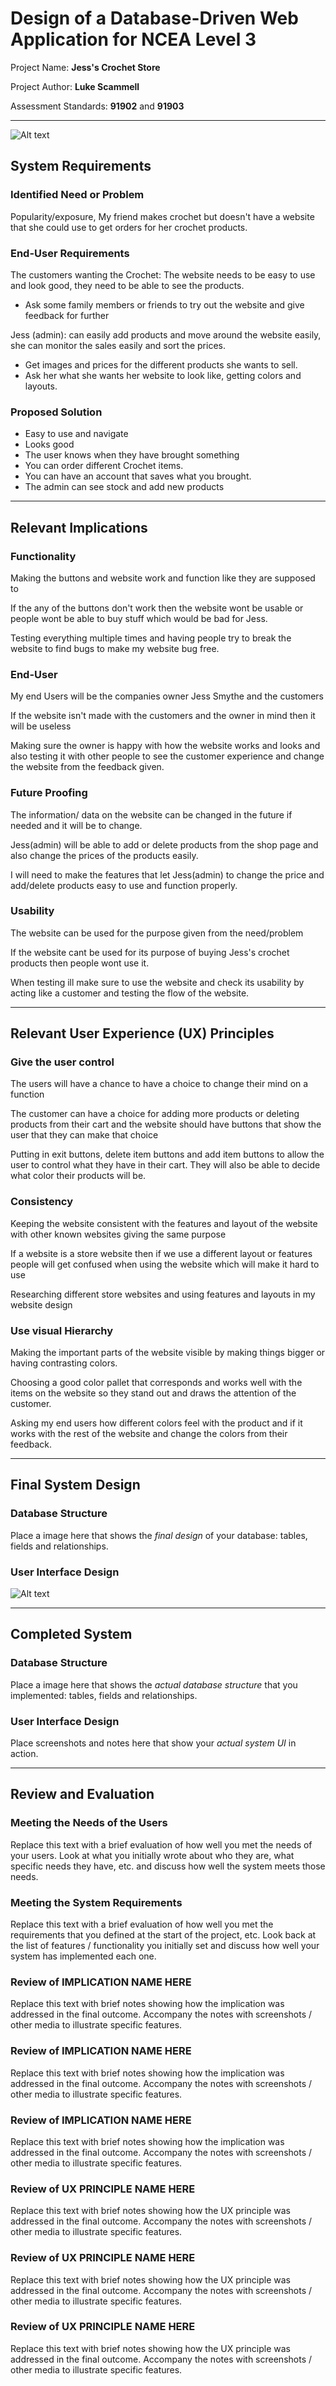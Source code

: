 # Design of a Database-Driven Web Application for NCEA Level 3

Project Name: **Jess's Crochet Store**

Project Author: **Luke Scammell**

Assessment Standards: **91902** and **91903**


-------------------------------------------------
![Alt text](images/60352a14bed5c50011a2c0c9.webp)
## System Requirements

### Identified Need or Problem
Popularity/exposure, My friend makes crochet but doesn't have a website that she could use to get orders for her crochet products. 

### End-User Requirements

The customers wanting the Crochet: The website needs to be easy to use and look good, they need to be able to see the products. 

- Ask some family members or friends to try out the website and give feedback for further 

Jess (admin): can easily add products and move around the website easily, she can monitor the sales easily and sort the prices. 

- Get images and prices for the different products she wants to sell.  
- Ask her what she wants her website to look like, getting colors and layouts. 

### Proposed Solution

- Easy to use and navigate
- Looks good 
- The user knows when they have brought something 
- You can order different Crochet items. 
- You can have an account that saves what you brought. 
- The admin can see stock and add new products 

-------------------------------------------------

## Relevant Implications

### Functionality

Making the buttons and website work and function like they are supposed to

If the any of the buttons don't work then the website wont be usable or people wont be able to buy stuff which would be bad for Jess.

Testing everything multiple times and having people try to break the website to find bugs to make my website bug free.

### End-User

My end Users will be the companies owner Jess Smythe and the customers

If the website isn't made with the customers and the owner in mind then it will be useless 

Making sure the owner is happy with how the website works and looks and also testing it with other people to see the customer experience and change the website from the feedback given.

### Future Proofing

The information/ data on the website can be changed in the future if needed and it will be to change.

Jess(admin) will be able to add or delete products from the shop page and also change the prices of the products easily.

I will need to make the features that let Jess(admin) to change the price and add/delete products easy to use and function properly.

### Usability

The website can be used for the purpose given from the need/problem

If the website cant be used for its purpose of buying Jess's crochet products then people wont use it.

When testing ill make sure to use the website and check its usability by acting like a customer and testing the flow of the website.


-------------------------------------------------

## Relevant User Experience (UX) Principles

### Give the user control 

The users will have a chance to have a choice to change their mind on a function 

The customer can have a choice for adding more products or deleting products from their cart and the website should have buttons that show the user that they can make that choice

Putting in exit buttons, delete item buttons and add item buttons to allow the user to control what they have in their cart. They will also be able to decide what color their products will be.

### Consistency 

Keeping the website consistent with the features and layout of the website with other known websites giving the same purpose

If a website is a store website then if we use a different layout or features people will get confused when using the website which will make it hard to use

Researching different store websites and using features and layouts in my website design

### Use visual Hierarchy

Making the important parts of the website visible by making things bigger or having contrasting colors.

Choosing a good color pallet that corresponds and works well with the items on the website so they stand out and draws the attention of the customer.  

Asking my end users how different colors feel with the product and if it works with the rest of the website and change the colors from their feedback.

-------------------------------------------------

## Final System Design

### Database Structure

Place a image here that shows the *final design* of your database: tables, fields and relationships.

### User Interface Design

![Alt text](image.png)


-------------------------------------------------

## Completed System





### Database Structure

Place a image here that shows the *actual database structure* that you implemented: tables, fields and relationships.

### User Interface Design

Place screenshots and notes here that show your *actual system UI* in action.


-------------------------------------------------

## Review and Evaluation

### Meeting the Needs of the Users

Replace this text with a brief evaluation of how well you met the needs of your users. Look at what you initially wrote about who they are, what specific needs they have, etc. and discuss how well the system meets those needs.

### Meeting the System Requirements

Replace this text with a brief evaluation of how well you met the requirements that you defined at the start of the project, etc. Look back at the list of features / functionality you initially set and discuss how well your system has implemented each one.

### Review of IMPLICATION NAME HERE

Replace this text with brief notes showing how the implication was addressed in the final outcome. Accompany the notes with screenshots / other media to illustrate specific features.

### Review of IMPLICATION NAME HERE

Replace this text with brief notes showing how the implication was addressed in the final outcome. Accompany the notes with screenshots / other media to illustrate specific features.

### Review of IMPLICATION NAME HERE

Replace this text with brief notes showing how the implication was addressed in the final outcome. Accompany the notes with screenshots / other media to illustrate specific features.

### Review of UX PRINCIPLE NAME HERE

Replace this text with brief notes showing how the UX principle was addressed in the final outcome. Accompany the notes with screenshots / other media to illustrate specific features.

### Review of UX PRINCIPLE NAME HERE

Replace this text with brief notes showing how the UX principle was addressed in the final outcome. Accompany the notes with screenshots / other media to illustrate specific features.

### Review of UX PRINCIPLE NAME HERE

Replace this text with brief notes showing how the UX principle was addressed in the final outcome. Accompany the notes with screenshots / other media to illustrate specific features.

